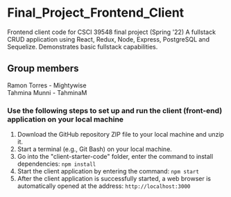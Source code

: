 # Final_Project_Frontend_Client
Frontend client code for CSCI 39548 final project (Spring '22)
A fullstack CRUD application using React, Redux, Node, Express, PostgreSQL and Sequelize. Demonstrates basic fullstack capabilities.

## Group members
Ramon Torres - Mightywise <br/>
Tahmina Munni - TahminaM

### Use the following steps to set up and run the client (front-end) application on your local machine
1.	Download the GitHub repository ZIP file to your local machine and unzip it.
2.  Start a terminal (e.g., Git Bash) on your local machine.
3.	Go into the "client-starter-code" folder, enter the command to install dependencies: `npm install` 
4.	Start the client application by entering the command: `npm start` 
5.	After the client application is successfully started, a web browser is automatically opened at the address: `http://localhost:3000` 
